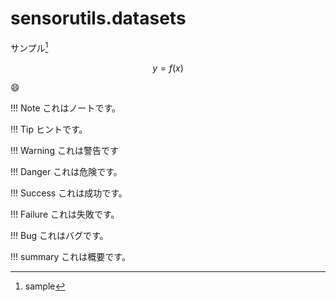# sensorutils.datasets

サンプル[^1]

$$
y = f(x)
$$

:smile:

[^1]: sample

!!! Note
    これはノートです。

!!! Tip
    ヒントです。

!!! Warning
    これは警告です
    
!!! Danger
    これは危険です。

!!! Success
    これは成功です。

!!! Failure
    これは失敗です。

!!! Bug
    これはバグです。

!!! summary
    これは概要です。